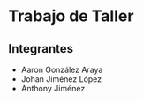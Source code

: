 # Trabajo de Taller

## Integrantes

- Aaron González Araya
- Johan Jiménez López
- Anthony Jiménez
